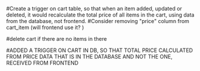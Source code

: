#Create a trigger on cart table, so that when an item added, updated or deleted, it would recalculate the total price of all items in the cart, using data from the database, not frontend.
#Consider removing "price" column from cart_item (will frontend use it? )

#delete cart if there are no items in there

#ADDED A TRIGGER ON CART IN DB, SO THAT TOTAL PRICE CALCULATED FROM PRICE DATA THAT IS IN THE DATABASE AND NOT THE ONE, RECEIVED FROM FRONTEND
